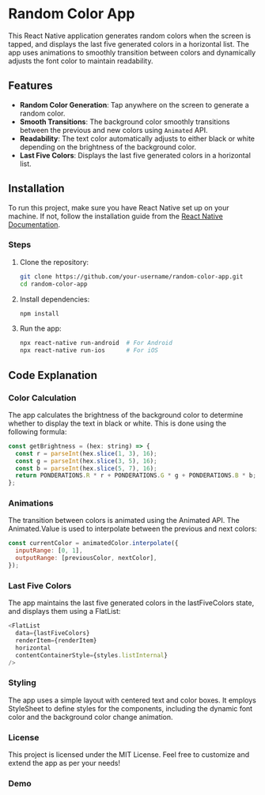 # Random Color App

This React Native application generates random colors when the screen is tapped, and displays the last five generated colors in a horizontal list. The app uses animations to smoothly transition between colors and dynamically adjusts the font color to maintain readability.

## Features

- **Random Color Generation**: Tap anywhere on the screen to generate a random color.
- **Smooth Transitions**: The background color smoothly transitions between the previous and new colors using `Animated` API.
- **Readability**: The text color automatically adjusts to either black or white depending on the brightness of the background color.
- **Last Five Colors**: Displays the last five generated colors in a horizontal list.

## Installation

To run this project, make sure you have React Native set up on your machine. If not, follow the installation guide from the [React Native Documentation](https://reactnative.dev/docs/environment-setup).

### Steps

1. Clone the repository:

   ```bash
   git clone https://github.com/your-username/random-color-app.git
   cd random-color-app
   ```
   
2. Install dependencies:

    ```bash
    npm install
    ```

3. Run the app:

    ```bash
    npx react-native run-android  # For Android
    npx react-native run-ios      # For iOS
    ```
    
## Code Explanation

### Color Calculation
The app calculates the brightness of the background color to determine whether to display the text in black or white. This is done using the following formula:

  ```javascript
  const getBrightness = (hex: string) => {
    const r = parseInt(hex.slice(1, 3), 16);
    const g = parseInt(hex.slice(3, 5), 16);
    const b = parseInt(hex.slice(5, 7), 16);
    return PONDERATIONS.R * r + PONDERATIONS.G * g + PONDERATIONS.B * b;
  };
  ```

### Animations
The transition between colors is animated using the Animated API. The Animated.Value is used to interpolate between the previous and next colors:

```javascript
const currentColor = animatedColor.interpolate({
  inputRange: [0, 1],
  outputRange: [previousColor, nextColor],
});
```

### Last Five Colors
The app maintains the last five generated colors in the lastFiveColors state, and displays them using a FlatList:

```javascript
<FlatList
  data={lastFiveColors}
  renderItem={renderItem}
  horizontal
  contentContainerStyle={styles.listInternal}
/>
```

### Styling
The app uses a simple layout with centered text and color boxes. It employs StyleSheet to define styles for the components, including the dynamic font color and the background color change animation.

### License
This project is licensed under the MIT License. Feel free to customize and extend the app as per your needs!

### Demo


